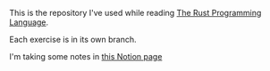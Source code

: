 This is the repository I've used while reading [The Rust Programming Language](https://doc.rust-lang.org/book/).

Each exercise is in its own branch.

I'm taking some notes in [this Notion page](https://www.notion.so/jjballano/Rust-e73817e2fcea4e7c815baef8eeda9769)